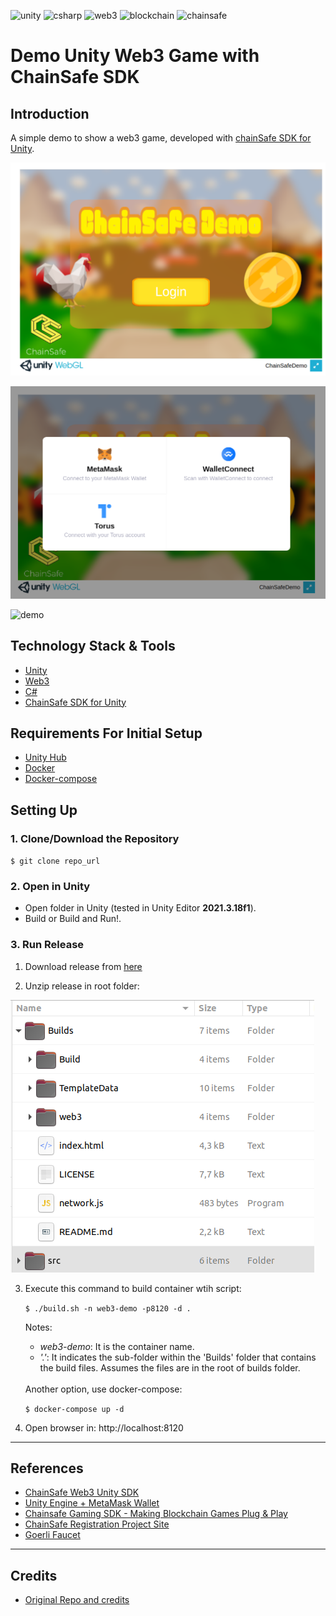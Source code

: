 ![unity](https://img.shields.io/badge/unity-informational?style=flat&logo=unity&logoColor=white&color=6aa6f8)
![csharp](https://img.shields.io/badge/csharp-informational?style=flat&logo=csharp&logoColor=white&color=6aa6f8)
![web3](https://img.shields.io/badge/web3-informational?style=flat&logo=web3&logoColor=white&color=6aa6f8)
![blockchain](https://img.shields.io/badge/blockchain-informational?style=flat&logo=blockchain&logoColor=white&color=6aa6f8)
![chainsafe](https://img.shields.io/badge/chainsafe-informational?style=flat&logo=chainsafe&logoColor=white&color=6aa6f8)

# Demo Unity Web3 Game with ChainSafe SDK

## Introduction

A simple demo to show a web3 game, developed with [chainSafe SDK for Unity](https://github.com/ChainSafe/web3.unity).

![app demo](./.doc/images/demo.png)

![wallets](./.doc/images/wallets.png)

![demo](./.doc/media/ChainSafeDemo.gif)
## Technology Stack & Tools

- [Unity](https://unity.com/)
- [Web3](https://en.wikipedia.org/wiki/Web3)
- [C#](https://learn.microsoft.com/es-es/dotnet/csharp/)
- [ChainSafe SDK for Unity](https://github.com/ChainSafe/web3.unity)

## Requirements For Initial Setup

- [Unity Hub](https://unity.com/download)
- [Docker](https://docs.docker.com/engine/install/)
- [Docker-compose](https://docs.docker.com/compose/)

## Setting Up

### 1. Clone/Download the Repository
  
  `$ git clone repo_url`

### 2. Open in Unity
  
  - Open folder in Unity (tested in Unity Editor **2021.3.18f1**).
  - Build or Build and Run!.

### 3. Run Release

1. Download release from [here](https://github.com/dappsar/unity-web3-chainsafe-demo/releases/download/v1.0.0/release-v1.0.0.zip)

2. Unzip release in root folder:

![release image](./.doc/images/release.png)

3. Execute this command to build container wtih script:

    `$ ./build.sh -n web3-demo -p8120 -d .`

    Notes: 
      - _web3-demo_: It is the container name.
      - _'.'_: It indicates the sub-folder within the 'Builds' folder that contains the build files. Assumes the files are in the root of builds folder.

    <br/>
    Another option, use docker-compose: 
    
    `$ docker-compose up -d`


4. Open browser in: http://localhost:8120

---

## References

- [ChainSafe Web3 Unity SDK](https://docs.gaming.chainsafe.io/)
- [Unity Engine + MetaMask Wallet](https://medium.com/coinmonks/unity-engine-metamask-wallet-6797d4699e45)
- [Chainsafe Gaming SDK - Making Blockchain Games Plug & Play](https://www.youtube.com/watch?v=qa2TatYgvYs)
- [ChainSafe Registration Project Site](https://dashboard.gaming.chainsafe.io/)
- [Goerli Faucet](https://goerli-faucet.pk910.de/)

----

## Credits 

- [Original Repo and credits](https://github.com/ChainSafe/ChainSafe-Demo-WebGLProject-Files)




